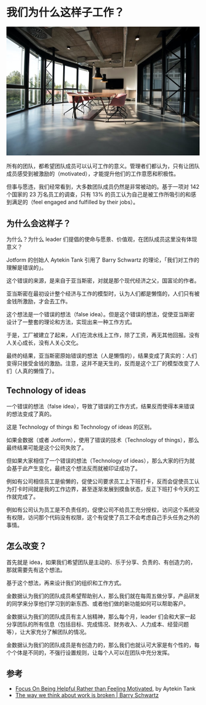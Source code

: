 # 我们为什么这样子工作？

![Nastuh Abootalebi, unsplash.com](images/20220227/why_we_work.jpeg)

所有的团队，都希望团队成员可以认可工作的意义。管理者们都认为，只有让团队成员感受到被激励的（motivated），才能提升他们的工作意愿和积极性。

但事与愿违，我们经常看到，大多数团队成员仍然是非常被动的。基于一项对 142 个国家的 23 万名员工的调查，只有 13% 的员工认为自己是被工作所吸引的和感到满足的（feel engaged and fulfilled by their jobs）。

## 为什么会这样子？

为什么？为什么 leader 们提倡的使命与愿景、价值观，在团队成员这里没有体现意义？

Jotform 的创始人 Aytekin Tank 引用了 Barry Schwartz 的理论，「我们对工作的理解是错误的」。

这个错误的来源，是来自于亚当斯密，对就是那个现代经济之父，国富论的作者。

亚当斯密在最初设计整个经济与工作的模型时，认为人们都是懒惰的，人们只有被金钱所激励，才会去工作。

这个想法是一个错误的想法（false idea）。但是这个错误的想法，促使亚当斯密设计了一整套的理论和方法，实现出来一种工作方式。

于是，工厂被建立了起来，人们在流水线上工作，除了工资，再无其他回报。没有人关心成长，没有人关心文化。

最终的结果，亚当斯密原始错误的想法（人是懒惰的），结果变成了真实的：人们变得只接受金钱的激励。注意，这并不是天生的，反而是这个工厂的模型改变了人们（人真的懒惰了）。

## Technology of ideas

一个错误的想法（false idea），导致了错误的工作方式，结果反而使得本来错误的想法变成了真的。

这是 Technology of things 和 Technology of ideas 的区别。

如果金数据（或者 Jotform），使用了错误的技术（Technology of things），那么最终结果可能是这个公司失败了。

但如果大家相信了一个错误的想法（Technology of ideas），那么大家的行为就会基于此产生变化，最终这个想法反而就被印证成功了。

例如有公司相信员工是偷懒的，促使公司要求员工上下班打卡，反而会促使员工认为打卡时间就是我的工作边界，甚至逐渐发展到摸鱼状态，反正下班打卡今天的工作就完成了。

例如有公司认为员工是不负责任的，促使公司不给员工充分授权，访问这个系统没有权限，访问那个代码没有权限，这个有促使了员工不会考虑自己手头任务之外的事情。

## 怎么改变？

首先就是 idea，如果我们希望团队是主动的、乐于分享、负责的、有创造力的，那就需要先有这个想法。

基于这个想法，再来设计我们的组织和工作方式。

金数据认为我们的团队成员希望帮助别人，那么我们就在每周五做分享，产品研发的同学来分享他们学习到的新东西、或者他们做的新功能如何可以帮助客户。

金数据认为我们的团队成员有主人翁精神，那么每个月，leader 们会和大家一起分享团队的所有信息（包括目标、完成情况、财务收入、人力成本、经营问题等），让大家充分了解团队的情况。

金数据认为我们的团队成员是有创造力的，那么我们也就认可大家是有个性的，每个个体是不同的，不强行设置规则，让每个人可以在团队中充分发挥。

## 参考

* [Focus On Being Helpful Rather than Feeling Motivated](https://medium.com/swlh/focus-on-being-helpful-rather-than-feeling-motivated-5c696f9b8514), by Aytekin Tank
* [The way we think about work is broken | Barry Schwartz](https://www.youtube.com/watch?v=3B_1itqCKHo)
